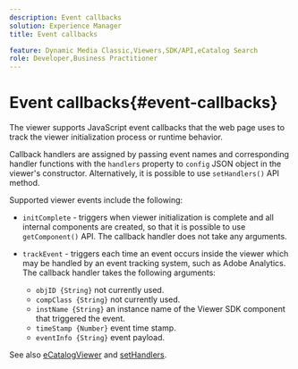 ```yaml
---
description: Event callbacks
solution: Experience Manager
title: Event callbacks

feature: Dynamic Media Classic,Viewers,SDK/API,eCatalog Search
role: Developer,Business Practitioner
---
```


# Event callbacks{#event-callbacks}

The viewer supports JavaScript event callbacks that the web page uses to track the viewer initialization process or runtime behavior.

Callback handlers are assigned by passing event names and corresponding handler functions with the `handlers` property to `config` JSON object in the viewer's constructor. Alternatively, it is possible to use `setHandlers()` API method.

Supported viewer events include the following:

* `initComplete` - triggers when viewer initialization is complete and all internal components are created, so that it is possible to use `getComponent()` API. The callback handler does not take any arguments. 

* `trackEvent` - triggers each time an event occurs inside the viewer which may be handled by an event tracking system, such as Adobe Analytics. The callback handler takes the following arguments:

    * `objID {String}` not currently used. 
    * `compClass {String}` not currently used. 
    * `instName {String}` an instance name of the Viewer SDK component that triggered the event. 
    * `timeStamp {Number}` event time stamp. 
    * `eventInfo {String}` event payload.

See also [eCatalogViewer](/help/aem-viewers-ref/c-html5-s7-aem-asset-viewers/c-html5-ecatsearch-viewer-about/c-html5-ecatsearch-viewer-javascriptapiref/r-html5-ecatsearch-javascriptapiref-ecatalogsearchviewer.md) and [setHandlers](../../c-html5-s7-aem-asset-viewers/c-html5-20-ecatalog-viewer-about/c-html5-20-ecatalog-viewer-javascriptapiref/r-html5-ecatalog-viewer-20-javascriptapiref-sethandlers.md#reference-7858574ff5c34ce993ef4fdff741a856). 
